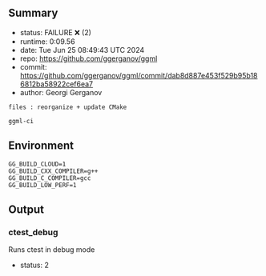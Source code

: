 ## Summary

- status:  FAILURE ❌ (2)
- runtime: 0:09.56
- date:    Tue Jun 25 08:49:43 UTC 2024
- repo:    https://github.com/ggerganov/ggml
- commit:  https://github.com/ggerganov/ggml/commit/dab8d887e453f529b95b186812ba58922cef6ea7
- author:  Georgi Gerganov
```
files : reorganize + update CMake

ggml-ci
```

## Environment

```
GG_BUILD_CLOUD=1
GG_BUILD_CXX_COMPILER=g++
GG_BUILD_C_COMPILER=gcc
GG_BUILD_LOW_PERF=1
```

## Output

### ctest_debug

Runs ctest in debug mode
- status: 2
```

```

